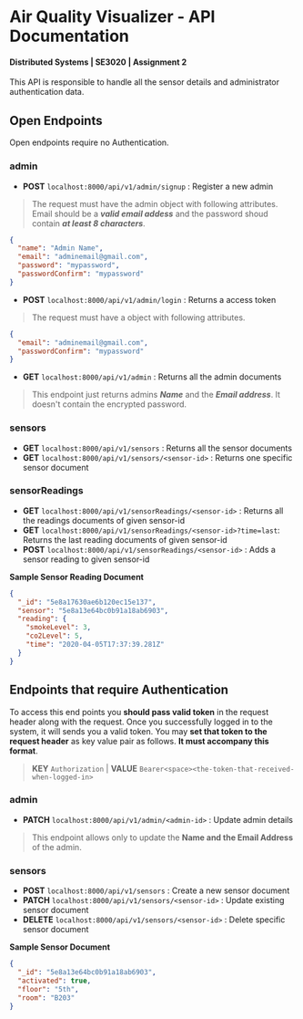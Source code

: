 # Air Quality Visualizer - API Documentation
#### Distributed Systems | SE3020 |  Assignment 2

This API is responsible to handle all the sensor details and administrator authentication data.

## Open Endpoints

Open endpoints require no Authentication.

### admin

* **POST**   `localhost:8000/api/v1/admin/signup`               : Register a new admin
> The request must have the admin object with following attributes. Email should be a ***valid email addess*** and the password shoud contain ***at least 8 characters***.

```json
{
  "name": "Admin Name",
  "email": "adminemail@gmail.com",
  "password": "mypassword", 
  "passwordConfirm": "mypassword"
}
```

* **POST**   `localhost:8000/api/v1/admin/login`               : Returns a access token

> The request must have a object with following attributes.

```json
{
  "email": "adminemail@gmail.com",
  "passwordConfirm": "mypassword"
}
```

* **GET**    `localhost:8000/api/v1/admin`               : Returns all the admin documents

> This endpoint just returns admins ***Name*** and the ***Email address***. It doesn't contain the encrypted password.

### sensors

* **GET**    `localhost:8000/api/v1/sensors`               : Returns all the sensor documents
* **GET**    `localhost:8000/api/v1/sensors/<sensor-id>`   : Returns one specific sensor document

### sensorReadings

* **GET**    `localhost:8000/api/v1/sensorReadings/<sensor-id>`          : Returns all the readings documents of given sensor-id
* **GET**    `localhost:8000/api/v1/sensorReadings/<sensor-id>?time=last`: Returns the last reading documents of given sensor-id
* **POST**   `localhost:8000/api/v1/sensorReadings/<sensor-id>`          : Adds a sensor reading to given sensor-id

**Sample Sensor Reading Document**
```json
{
  "_id": "5e8a17630ae6b120ec15e137",
  "sensor": "5e8a13e64bc0b91a18ab6903",
  "reading": {
    "smokeLevel": 3,
    "co2Level": 5,
    "time": "2020-04-05T17:37:39.281Z"
  }
}
```

## Endpoints that require Authentication

To access this end points you **should pass valid token** in the request header along with the request. Once you successfully logged in to the system, it will sends you a valid token. You may **set that token to the request header** as key value pair as follows. **It must accompany this format**.

> **KEY** `Authorization` | **VALUE** `Bearer<space><the-token-that-received-when-logged-in>`

### admin

* **PATCH**  `localhost:8000/api/v1/admin/<admin-id>`   : Update admin details
> This endpoint allows only to update the **Name and the Email Address** of the admin.

### sensors

* **POST**   `localhost:8000/api/v1/sensors`               : Create a new sensor document
* **PATCH**  `localhost:8000/api/v1/sensors/<sensor-id>`   : Update existing sensor document
* **DELETE** `localhost:8000/api/v1/sensors/<sensor-id>`   : Delete specific sensor document

**Sample Sensor Document**

```json
{
  "_id": "5e8a13e64bc0b91a18ab6903",
  "activated": true,
  "floor": "5th",
  "room": "B203"
}
```
